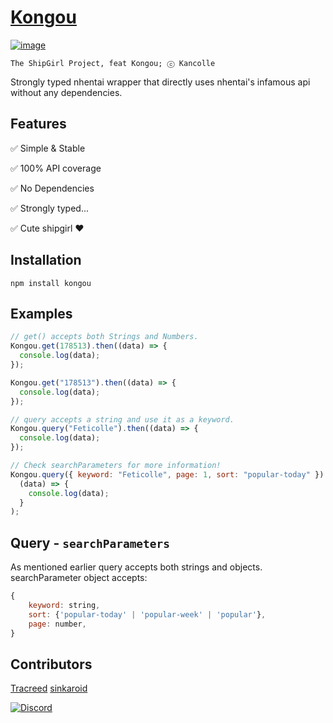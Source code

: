 # [**Kongou**](https://www.npmjs.com/package/kongou)

[![image](https://konachan.com/sample/21e8c50c42ddb123161383059bf58302/Konachan.com%20-%20307018%20sample.jpg)](https://konachan.com/post/show/307018)

```;
The ShipGirl Project, feat Kongou; ⓒ Kancolle
```

Strongly typed nhentai wrapper that directly uses nhentai's infamous api without any dependencies.

## Features

✅ Simple & Stable

✅ 100% API coverage

✅ No Dependencies

✅ Strongly typed...

✅ Cute shipgirl ❤

## Installation

```npm
npm install kongou
```

## Examples

```js
// get() accepts both Strings and Numbers.
Kongou.get(178513).then((data) => {
  console.log(data);
});

Kongou.get("178513").then((data) => {
  console.log(data);
});

// query accepts a string and use it as a keyword.
Kongou.query("Feticolle").then((data) => {
  console.log(data);
});

// Check searchParameters for more information!
Kongou.query({ keyword: "Feticolle", page: 1, sort: "popular-today" }).then(
  (data) => {
    console.log(data);
  }
);
```

## Query - `searchParameters`

As mentioned earlier query accepts both strings and objects.  
searchParameter object accepts:

```js
{
    keyword: string,
    sort: {'popular-today' | 'popular-week' | 'popular'},
    page: number,
}
```

## Contributors

[Tracreed](https://git.fuyu.moe/Tracreed)
[sinkaroid](https://github.com/sinkaroid)

[![Discord](https://img.shields.io/discord/698062395263942686?color=%235A71C3&label=Discord&logo=discord&logoColor=white)](https://discord.gg/ymuR2htTfy)

